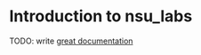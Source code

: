 # Introduction to nsu_labs

TODO: write [great documentation](http://jacobian.org/writing/what-to-write/)
